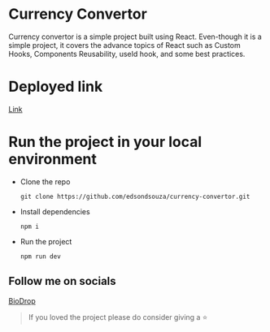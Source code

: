 # Currency Convertor
Currency convertor is a simple project built using React. Even-though it is a simple project, it covers the advance topics of React such as Custom Hooks, Components Reusability, useId hook, and some best practices.

# Deployed link
[Link](https://65350648e7d3245e285465ad--bright-toffee-3057c7.netlify.app/)

# Run the project in your local environment
- Clone the repo
  ```
  git clone https://github.com/edsondsouza/currency-convertor.git
  ```
- Install dependencies
  ```
  npm i
  ```
- Run the project
  ```
  npm run dev
  ```

## Follow me on socials
[BioDrop](https://www.biodrop.io/edsondsouza)

> If you loved the project please do consider giving a ⭐